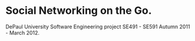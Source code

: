 Social Networking on the Go.
=======================

DePaul University Software Engineering project SE491 - SE591 Autumn 2011 - March 2012.